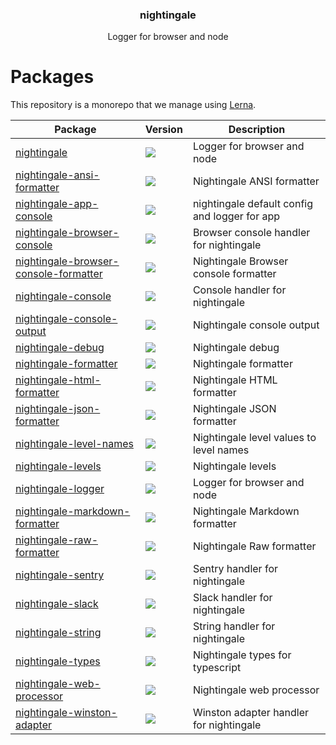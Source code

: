 <h3 align="center">
  nightingale
</h3>

<p align="center">
  Logger for browser and node
</p>

<h1>Packages</h1>

This repository is a monorepo that we manage using [Lerna](https://github.com/lerna/lerna).

| Package | Version | Description |
|---------|---------|-------------|
| [nightingale](packages/nightingale) | <a href="https://npmjs.org/package/nightingale"><img src="https://img.shields.io/npm/v/nightingale.svg?style=flat-square"></a>  | Logger for browser and node
| [nightingale-ansi-formatter](packages/nightingale-ansi-formatter) | <a href="https://npmjs.org/package/nightingale-ansi-formatter"><img src="https://img.shields.io/npm/v/nightingale-ansi-formatter.svg?style=flat-square"></a>  | Nightingale ANSI formatter
| [nightingale-app-console](packages/nightingale-app-console) | <a href="https://npmjs.org/package/nightingale-app-console"><img src="https://img.shields.io/npm/v/nightingale-app-console.svg?style=flat-square"></a>  | nightingale default config and logger for app
| [nightingale-browser-console](packages/nightingale-browser-console) | <a href="https://npmjs.org/package/nightingale-browser-console"><img src="https://img.shields.io/npm/v/nightingale-browser-console.svg?style=flat-square"></a>  | Browser console handler for nightingale
| [nightingale-browser-console-formatter](packages/nightingale-browser-console-formatter) | <a href="https://npmjs.org/package/nightingale-browser-console-formatter"><img src="https://img.shields.io/npm/v/nightingale-browser-console-formatter.svg?style=flat-square"></a>  | Nightingale Browser console formatter
| [nightingale-console](packages/nightingale-console) | <a href="https://npmjs.org/package/nightingale-console"><img src="https://img.shields.io/npm/v/nightingale-console.svg?style=flat-square"></a>  | Console handler for nightingale
| [nightingale-console-output](packages/nightingale-console-output) | <a href="https://npmjs.org/package/nightingale-console-output"><img src="https://img.shields.io/npm/v/nightingale-console-output.svg?style=flat-square"></a>  | Nightingale console output
| [nightingale-debug](packages/nightingale-debug) | <a href="https://npmjs.org/package/nightingale-debug"><img src="https://img.shields.io/npm/v/nightingale-debug.svg?style=flat-square"></a>  | Nightingale debug
| [nightingale-formatter](packages/nightingale-formatter) | <a href="https://npmjs.org/package/nightingale-formatter"><img src="https://img.shields.io/npm/v/nightingale-formatter.svg?style=flat-square"></a>  | Nightingale formatter
| [nightingale-html-formatter](packages/nightingale-html-formatter) | <a href="https://npmjs.org/package/nightingale-html-formatter"><img src="https://img.shields.io/npm/v/nightingale-html-formatter.svg?style=flat-square"></a>  | Nightingale HTML formatter
| [nightingale-json-formatter](packages/nightingale-json-formatter) | <a href="https://npmjs.org/package/nightingale-json-formatter"><img src="https://img.shields.io/npm/v/nightingale-json-formatter.svg?style=flat-square"></a>  | Nightingale JSON formatter
| [nightingale-level-names](packages/nightingale-level-names) | <a href="https://npmjs.org/package/nightingale-level-names"><img src="https://img.shields.io/npm/v/nightingale-level-names.svg?style=flat-square"></a>  | Nightingale level values to level names
| [nightingale-levels](packages/nightingale-levels) | <a href="https://npmjs.org/package/nightingale-levels"><img src="https://img.shields.io/npm/v/nightingale-levels.svg?style=flat-square"></a>  | Nightingale levels
| [nightingale-logger](packages/nightingale-logger) | <a href="https://npmjs.org/package/nightingale-logger"><img src="https://img.shields.io/npm/v/nightingale-logger.svg?style=flat-square"></a>  | Logger for browser and node
| [nightingale-markdown-formatter](packages/nightingale-markdown-formatter) | <a href="https://npmjs.org/package/nightingale-markdown-formatter"><img src="https://img.shields.io/npm/v/nightingale-markdown-formatter.svg?style=flat-square"></a>  | Nightingale Markdown formatter
| [nightingale-raw-formatter](packages/nightingale-raw-formatter) | <a href="https://npmjs.org/package/nightingale-raw-formatter"><img src="https://img.shields.io/npm/v/nightingale-raw-formatter.svg?style=flat-square"></a>  | Nightingale Raw formatter
| [nightingale-sentry](packages/nightingale-sentry) | <a href="https://npmjs.org/package/nightingale-sentry"><img src="https://img.shields.io/npm/v/nightingale-sentry.svg?style=flat-square"></a>  | Sentry handler for nightingale
| [nightingale-slack](packages/nightingale-slack) | <a href="https://npmjs.org/package/nightingale-slack"><img src="https://img.shields.io/npm/v/nightingale-slack.svg?style=flat-square"></a>  | Slack handler for nightingale
| [nightingale-string](packages/nightingale-string) | <a href="https://npmjs.org/package/nightingale-string"><img src="https://img.shields.io/npm/v/nightingale-string.svg?style=flat-square"></a>  | String handler for nightingale
| [nightingale-types](packages/nightingale-types) | <a href="https://npmjs.org/package/nightingale-types"><img src="https://img.shields.io/npm/v/nightingale-types.svg?style=flat-square"></a>  | Nightingale types for typescript
| [nightingale-web-processor](packages/nightingale-web-processor) | <a href="https://npmjs.org/package/nightingale-web-processor"><img src="https://img.shields.io/npm/v/nightingale-web-processor.svg?style=flat-square"></a>  | Nightingale web processor
| [nightingale-winston-adapter](packages/nightingale-winston-adapter) | <a href="https://npmjs.org/package/nightingale-winston-adapter"><img src="https://img.shields.io/npm/v/nightingale-winston-adapter.svg?style=flat-square"></a>  | Winston adapter handler for nightingale

